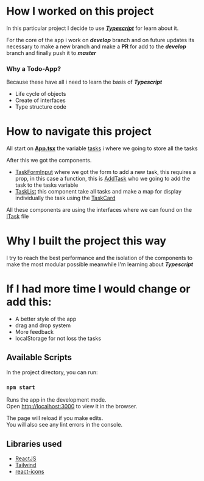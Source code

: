 # How I worked on this project

In this particular project I decide to use [***Typescript***](https://www.typescriptlang.org/docs/handbook/react.html) for learn about it.

For the core of the app i work on ___develop___ branch and on future updates its necessary to make a new branch and make a **PR** for add to the ___develop___ branch and finally push it to ___master___

### Why a Todo-App?

Because these have all i need to learn the basis of ***Typescript***

- Life cycle of objects
- Create of interfaces
- Type structure code

# How to navigate this project 

All start on [**App.tsx**](https://github.com/MoscosoMaximiliano/todo-app-typescript/blob/develop/src/App.tsx) the variable [tasks](https://github.com/MoscosoMaximiliano/todo-app-typescript/blob/develop/src/App.tsx#L11) i where we going to store all the tasks

After this we got the components.
- [TaskFormInput](https://github.com/MoscosoMaximiliano/todo-app-typescript/blob/develop/src/components/TaskFormInput.tsx) where we got the form to add a new task, this requires a prop, in this case a function, this is [AddTask](https://github.com/MoscosoMaximiliano/todo-app-typescript/blob/develop/src/App.tsx#L11) who we going to add the task to the tasks variable
- [TaskList](https://github.com/MoscosoMaximiliano/todo-app-typescript/blob/develop/src/components/TaskList.tsx) this component take all tasks and make a map for display individually the task using the [TaskCard](https://github.com/MoscosoMaximiliano/todo-app-typescript/blob/develop/src/components/TaskCard.tsx)


All these components are using the interfaces where we can found on the [ITask](https://github.com/MoscosoMaximiliano/todo-app-typescript/blob/develop/src/interfaces/ITask.tsx) file

# Why I built the project this way

I try to reach the best performance and the isolation of the components to make the most modular possible meanwhile I'm learning about ***Typescript***

# If I had more time I would change or add this: 

- A better style of the app
- drag and drop system
- More feedback
- localStorage for not loss the tasks

## Available Scripts

In the project directory, you can run:

### `npm start`

Runs the app in the development mode.\
Open [http://localhost:3000](http://localhost:3000) to view it in the browser.

The page will reload if you make edits.\
You will also see any lint errors in the console.

## Libraries used
- [ReactJS](https://es.reactjs.org/)
- [Tailwind](https://tailwindcss.com/)
- [react-icons](https://react-icons.github.io/react-icons/)
